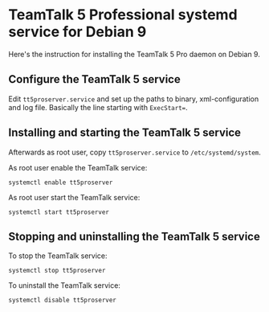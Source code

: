 # TeamTalk 5 Professional systemd service for Debian 9

Here's the instruction for installing the TeamTalk 5 Pro daemon on
Debian 9.

## Configure the TeamTalk 5 service

Edit ```tt5proserver.service``` and set up the paths to binary,
xml-configuration and log file. Basically the line starting with
```ExecStart=```.

## Installing and starting the TeamTalk 5 service

Afterwards as root user, copy ```tt5proserver.service``` to ```/etc/systemd/system```.

As root user enable the TeamTalk service:

```systemctl enable tt5proserver```

As root user start the TeamTalk service:

```systemctl start tt5proserver```

## Stopping and uninstalling the TeamTalk 5 service

To stop the TeamTalk service:

```systemctl stop tt5proserver```

To uninstall the TeamTalk service:

```systemctl disable tt5proserver```
